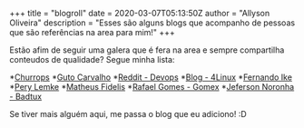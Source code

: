 +++
title = "blogroll"
date = 2020-03-07T05:13:50Z
author = "Allyson Oliveira"
description = "Esses são alguns blogs que acompanho de pessoas que são referências na area para mim!"
+++

Estão afim de seguir uma galera que é fera na area e sempre compartilha conteudos de qualidade? Segue minha lista: 

*[Churrops](https://churrops.io/)
*[Guto Carvalho](http://gutocarvalho.net/blog/)
*[Reddit - Devops](https://www.reddit.com/r/devops/)
*[Blog - 4Linux](https://blog.4linux.com.br/)
*[Fernando Ike](https://www.fernandoike.com/)
*[Pery Lemke](https://www.perylemke.com/)
*[Matheus Fidelis](https://www.nanoshots.com.br/)
*[Rafael Gomes - Gomex](https://gomex.me/)
*[Jeferson Noronha - Badtux](https://www.linuxtips.io/)

Se tiver mais alguém aqui, me passa o blog que eu adiciono! :D 